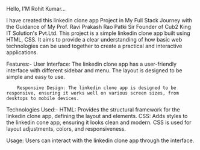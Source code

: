 
Hello, I'M Rohit Kumar...

I have created this linkedin clone app Project in My Full Stack Journey with the Guidance of My Prof. Ravi Prakash Rao Patki Sir Founder of Cub2 King IT Solution's Pvt.Ltd. This project is a simple linkedin clone app built using HTML, CSS. It aims to provide a clear understanding of how basic web technologies can be used together to create a practical and interactive applications.

Features:- 
        User Interface: The linkedin clone app has a user-friendly interface with different sidebar and menu.
                        The layout is designed to be simple and easy to use.               
    
        Responsive Design: The linkedin clone app is designed to be responsive, ensuring it works well on various screen sizes, from desktops to mobile devices. 
                          
Technologies Used:-
             HTML: Provides the structural framework for the linkedin clone app, defining the layout and elements. 
             CSS:  Adds styles to the linkedin cone app, ensuring it looks clean and modern. CSS is used for layout adjustments, colors, and responsiveness.
             
Usage:  Users can interact with the linkedin clone app through the interface.
